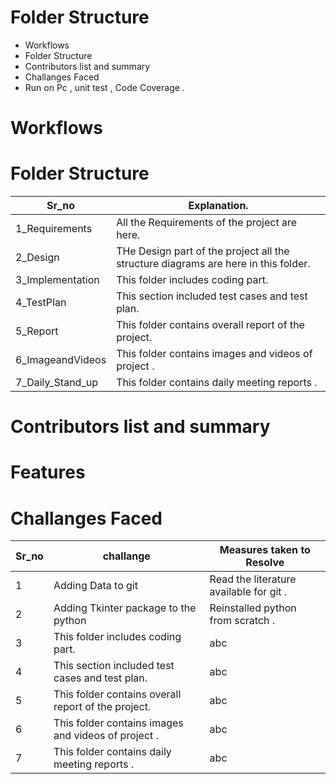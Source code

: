 
# Folder Structure 

* Workflows
* Folder Structure 
* Contributors list and summary
* Challanges Faced 
* Run on Pc , unit test , Code Coverage .


# Workflows


# Folder Structure 

Sr_no |Explanation.
---------------|----------------------------------------------
1_Requirements | All the Requirements of the project are here.
2_Design | THe Design part of the project all the structure diagrams are here in this folder.
3_Implementation | This folder includes coding part.
4_TestPlan | This section included test cases and test plan.
5_Report | This folder contains overall report of the project. 
6_ImageandVideos | This folder contains images and videos of project .
7_Daily_Stand_up | This folder contains daily meeting reports .

# Contributors list and summary

# Features 

# Challanges Faced 
 Sr_no |challange | Measures taken to Resolve 
 ------|----------|----------------------------
1 |Adding Data to git | Read the literature available for git . | abc 
2 | Adding Tkinter package to the python  | Reinstalled python from scratch .
3 | This folder includes coding part. | abc 
4 | This section included test cases and test plan. | abc 
5 | This folder contains overall report of the project.  | abc 
6 | This folder contains images and videos of project . | abc 
7 | This folder contains daily meeting reports . | abc 



